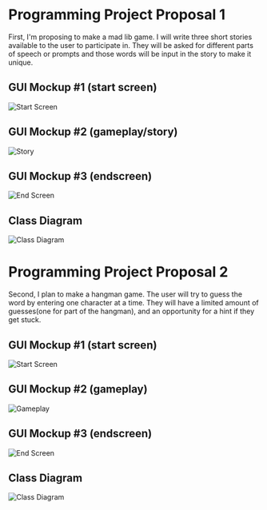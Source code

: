 # Programming Project Proposal 1
First, I'm proposing to make a mad lib game. I will write three short stories available to the user to participate in. They will be asked for different parts of speech or prompts and those words will be input in the story to make it unique. 

## GUI Mockup #1 (start screen)
![Start Screen](https://user-images.githubusercontent.com/89112469/160669355-eb27543d-6571-4013-9c41-1de9f17c2587.png)
## GUI Mockup #2 (gameplay/story)
![Story](https://user-images.githubusercontent.com/89112469/160678850-724e0675-c611-4023-9be4-27213becf348.png)
## GUI Mockup #3 (endscreen)
![End Screen](https://user-images.githubusercontent.com/89112469/160669861-14472219-e608-4145-b1af-03002d773665.png)
## Class Diagram
![Class Diagram](https://user-images.githubusercontent.com/89112469/167024481-63a9dcf9-6b1e-4c28-a0b4-020961fc859d.png)
# Programming Project Proposal 2
Second, I plan to make a hangman game. The user will try to guess the word by entering one character at a time. They will have a limited amount of guesses(one for part of the hangman), and an opportunity for a hint if they get stuck. 

## GUI Mockup #1 (start screen)
![Start Screen](https://user-images.githubusercontent.com/89112469/160680842-2b12f3f1-526e-41b8-9d7a-bc80a9fc9d8c.png)
## GUI Mockup #2 (gameplay)
![Gameplay](https://user-images.githubusercontent.com/89112469/161113875-0df0ac42-d938-4156-8bb6-b039926f6bb5.png)
## GUI Mockup #3 (endscreen)
![End Screen](https://user-images.githubusercontent.com/89112469/160681688-d8526dd7-dfcf-422e-851d-6ed26d091ee2.png)
## Class Diagram
![Class Diagram](https://user-images.githubusercontent.com/89112469/161112744-942fe22c-cd9f-41db-8014-4bc6d2aac166.png)
